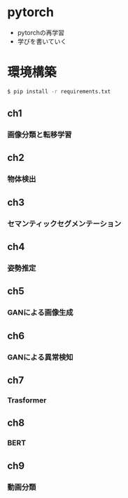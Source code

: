 # pytorch
- pytorchの再学習
- 学びを書いていく
# 環境構築
``` bash
$ pip install -r requirements.txt
```
## ch1
### 画像分類と転移学習
## ch2
### 物体検出
## ch3
### セマンティックセグメンテーション
## ch4
### 姿勢推定
## ch5
### GANによる画像生成
## ch6
### GANによる異常検知
## ch7
### Trasformer
## ch8
### BERT
## ch9
### 動画分類